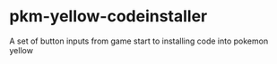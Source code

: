 # pkm-yellow-codeinstaller
A set of button inputs from game start to installing code into pokemon yellow
